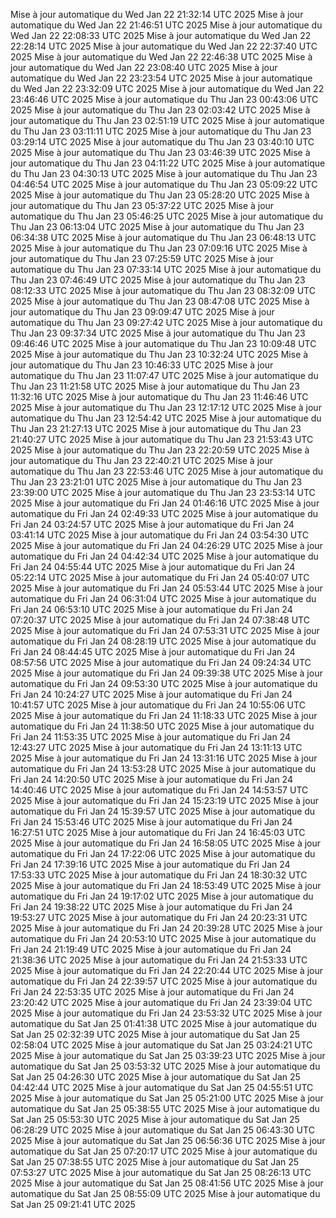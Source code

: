Mise à jour automatique du Wed Jan 22 21:32:14 UTC 2025
Mise à jour automatique du Wed Jan 22 21:46:51 UTC 2025
Mise à jour automatique du Wed Jan 22 22:08:33 UTC 2025
Mise à jour automatique du Wed Jan 22 22:28:14 UTC 2025
Mise à jour automatique du Wed Jan 22 22:37:40 UTC 2025
Mise à jour automatique du Wed Jan 22 22:46:38 UTC 2025
Mise à jour automatique du Wed Jan 22 23:08:40 UTC 2025
Mise à jour automatique du Wed Jan 22 23:23:54 UTC 2025
Mise à jour automatique du Wed Jan 22 23:32:09 UTC 2025
Mise à jour automatique du Wed Jan 22 23:46:46 UTC 2025
Mise à jour automatique du Thu Jan 23 00:43:06 UTC 2025
Mise à jour automatique du Thu Jan 23 02:03:42 UTC 2025
Mise à jour automatique du Thu Jan 23 02:51:19 UTC 2025
Mise à jour automatique du Thu Jan 23 03:11:11 UTC 2025
Mise à jour automatique du Thu Jan 23 03:29:14 UTC 2025
Mise à jour automatique du Thu Jan 23 03:40:10 UTC 2025
Mise à jour automatique du Thu Jan 23 03:46:39 UTC 2025
Mise à jour automatique du Thu Jan 23 04:11:22 UTC 2025
Mise à jour automatique du Thu Jan 23 04:30:13 UTC 2025
Mise à jour automatique du Thu Jan 23 04:46:54 UTC 2025
Mise à jour automatique du Thu Jan 23 05:09:22 UTC 2025
Mise à jour automatique du Thu Jan 23 05:28:20 UTC 2025
Mise à jour automatique du Thu Jan 23 05:37:22 UTC 2025
Mise à jour automatique du Thu Jan 23 05:46:25 UTC 2025
Mise à jour automatique du Thu Jan 23 06:13:04 UTC 2025
Mise à jour automatique du Thu Jan 23 06:34:38 UTC 2025
Mise à jour automatique du Thu Jan 23 06:48:13 UTC 2025
Mise à jour automatique du Thu Jan 23 07:09:16 UTC 2025
Mise à jour automatique du Thu Jan 23 07:25:59 UTC 2025
Mise à jour automatique du Thu Jan 23 07:33:14 UTC 2025
Mise à jour automatique du Thu Jan 23 07:46:49 UTC 2025
Mise à jour automatique du Thu Jan 23 08:12:33 UTC 2025
Mise à jour automatique du Thu Jan 23 08:32:09 UTC 2025
Mise à jour automatique du Thu Jan 23 08:47:08 UTC 2025
Mise à jour automatique du Thu Jan 23 09:09:47 UTC 2025
Mise à jour automatique du Thu Jan 23 09:27:42 UTC 2025
Mise à jour automatique du Thu Jan 23 09:37:34 UTC 2025
Mise à jour automatique du Thu Jan 23 09:46:46 UTC 2025
Mise à jour automatique du Thu Jan 23 10:09:48 UTC 2025
Mise à jour automatique du Thu Jan 23 10:32:24 UTC 2025
Mise à jour automatique du Thu Jan 23 10:46:33 UTC 2025
Mise à jour automatique du Thu Jan 23 11:07:47 UTC 2025
Mise à jour automatique du Thu Jan 23 11:21:58 UTC 2025
Mise à jour automatique du Thu Jan 23 11:32:16 UTC 2025
Mise à jour automatique du Thu Jan 23 11:46:46 UTC 2025
Mise à jour automatique du Thu Jan 23 12:17:12 UTC 2025
Mise à jour automatique du Thu Jan 23 12:54:42 UTC 2025
Mise à jour automatique du Thu Jan 23 21:27:13 UTC 2025
Mise à jour automatique du Thu Jan 23 21:40:27 UTC 2025
Mise à jour automatique du Thu Jan 23 21:53:43 UTC 2025
Mise à jour automatique du Thu Jan 23 22:20:59 UTC 2025
Mise à jour automatique du Thu Jan 23 22:40:21 UTC 2025
Mise à jour automatique du Thu Jan 23 22:53:46 UTC 2025
Mise à jour automatique du Thu Jan 23 23:21:01 UTC 2025
Mise à jour automatique du Thu Jan 23 23:39:00 UTC 2025
Mise à jour automatique du Thu Jan 23 23:53:14 UTC 2025
Mise à jour automatique du Fri Jan 24 01:46:16 UTC 2025
Mise à jour automatique du Fri Jan 24 02:49:33 UTC 2025
Mise à jour automatique du Fri Jan 24 03:24:57 UTC 2025
Mise à jour automatique du Fri Jan 24 03:41:14 UTC 2025
Mise à jour automatique du Fri Jan 24 03:54:30 UTC 2025
Mise à jour automatique du Fri Jan 24 04:26:29 UTC 2025
Mise à jour automatique du Fri Jan 24 04:42:34 UTC 2025
Mise à jour automatique du Fri Jan 24 04:55:44 UTC 2025
Mise à jour automatique du Fri Jan 24 05:22:14 UTC 2025
Mise à jour automatique du Fri Jan 24 05:40:07 UTC 2025
Mise à jour automatique du Fri Jan 24 05:53:44 UTC 2025
Mise à jour automatique du Fri Jan 24 06:31:04 UTC 2025
Mise à jour automatique du Fri Jan 24 06:53:10 UTC 2025
Mise à jour automatique du Fri Jan 24 07:20:37 UTC 2025
Mise à jour automatique du Fri Jan 24 07:38:48 UTC 2025
Mise à jour automatique du Fri Jan 24 07:53:31 UTC 2025
Mise à jour automatique du Fri Jan 24 08:28:19 UTC 2025
Mise à jour automatique du Fri Jan 24 08:44:45 UTC 2025
Mise à jour automatique du Fri Jan 24 08:57:56 UTC 2025
Mise à jour automatique du Fri Jan 24 09:24:34 UTC 2025
Mise à jour automatique du Fri Jan 24 09:39:38 UTC 2025
Mise à jour automatique du Fri Jan 24 09:53:30 UTC 2025
Mise à jour automatique du Fri Jan 24 10:24:27 UTC 2025
Mise à jour automatique du Fri Jan 24 10:41:57 UTC 2025
Mise à jour automatique du Fri Jan 24 10:55:06 UTC 2025
Mise à jour automatique du Fri Jan 24 11:18:33 UTC 2025
Mise à jour automatique du Fri Jan 24 11:38:50 UTC 2025
Mise à jour automatique du Fri Jan 24 11:53:35 UTC 2025
Mise à jour automatique du Fri Jan 24 12:43:27 UTC 2025
Mise à jour automatique du Fri Jan 24 13:11:13 UTC 2025
Mise à jour automatique du Fri Jan 24 13:31:16 UTC 2025
Mise à jour automatique du Fri Jan 24 13:53:28 UTC 2025
Mise à jour automatique du Fri Jan 24 14:20:50 UTC 2025
Mise à jour automatique du Fri Jan 24 14:40:46 UTC 2025
Mise à jour automatique du Fri Jan 24 14:53:57 UTC 2025
Mise à jour automatique du Fri Jan 24 15:23:19 UTC 2025
Mise à jour automatique du Fri Jan 24 15:39:57 UTC 2025
Mise à jour automatique du Fri Jan 24 15:53:46 UTC 2025
Mise à jour automatique du Fri Jan 24 16:27:51 UTC 2025
Mise à jour automatique du Fri Jan 24 16:45:03 UTC 2025
Mise à jour automatique du Fri Jan 24 16:58:05 UTC 2025
Mise à jour automatique du Fri Jan 24 17:22:06 UTC 2025
Mise à jour automatique du Fri Jan 24 17:39:16 UTC 2025
Mise à jour automatique du Fri Jan 24 17:53:33 UTC 2025
Mise à jour automatique du Fri Jan 24 18:30:32 UTC 2025
Mise à jour automatique du Fri Jan 24 18:53:49 UTC 2025
Mise à jour automatique du Fri Jan 24 19:17:02 UTC 2025
Mise à jour automatique du Fri Jan 24 19:38:22 UTC 2025
Mise à jour automatique du Fri Jan 24 19:53:27 UTC 2025
Mise à jour automatique du Fri Jan 24 20:23:31 UTC 2025
Mise à jour automatique du Fri Jan 24 20:39:28 UTC 2025
Mise à jour automatique du Fri Jan 24 20:53:10 UTC 2025
Mise à jour automatique du Fri Jan 24 21:19:49 UTC 2025
Mise à jour automatique du Fri Jan 24 21:38:36 UTC 2025
Mise à jour automatique du Fri Jan 24 21:53:33 UTC 2025
Mise à jour automatique du Fri Jan 24 22:20:44 UTC 2025
Mise à jour automatique du Fri Jan 24 22:39:57 UTC 2025
Mise à jour automatique du Fri Jan 24 22:53:35 UTC 2025
Mise à jour automatique du Fri Jan 24 23:20:42 UTC 2025
Mise à jour automatique du Fri Jan 24 23:39:04 UTC 2025
Mise à jour automatique du Fri Jan 24 23:53:32 UTC 2025
Mise à jour automatique du Sat Jan 25 01:41:38 UTC 2025
Mise à jour automatique du Sat Jan 25 02:32:39 UTC 2025
Mise à jour automatique du Sat Jan 25 02:58:04 UTC 2025
Mise à jour automatique du Sat Jan 25 03:24:21 UTC 2025
Mise à jour automatique du Sat Jan 25 03:39:23 UTC 2025
Mise à jour automatique du Sat Jan 25 03:53:32 UTC 2025
Mise à jour automatique du Sat Jan 25 04:26:30 UTC 2025
Mise à jour automatique du Sat Jan 25 04:42:44 UTC 2025
Mise à jour automatique du Sat Jan 25 04:55:51 UTC 2025
Mise à jour automatique du Sat Jan 25 05:21:00 UTC 2025
Mise à jour automatique du Sat Jan 25 05:38:55 UTC 2025
Mise à jour automatique du Sat Jan 25 05:53:30 UTC 2025
Mise à jour automatique du Sat Jan 25 06:28:29 UTC 2025
Mise à jour automatique du Sat Jan 25 06:43:30 UTC 2025
Mise à jour automatique du Sat Jan 25 06:56:36 UTC 2025
Mise à jour automatique du Sat Jan 25 07:20:17 UTC 2025
Mise à jour automatique du Sat Jan 25 07:38:55 UTC 2025
Mise à jour automatique du Sat Jan 25 07:53:27 UTC 2025
Mise à jour automatique du Sat Jan 25 08:26:13 UTC 2025
Mise à jour automatique du Sat Jan 25 08:41:56 UTC 2025
Mise à jour automatique du Sat Jan 25 08:55:09 UTC 2025
Mise à jour automatique du Sat Jan 25 09:21:41 UTC 2025
